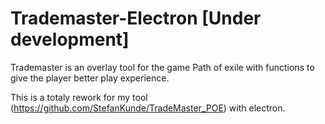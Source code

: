 # Trademaster-Electron [Under development]
Trademaster is an overlay tool for the game Path of exile with functions to give the player better play experience.

This is a totaly rework for my tool (https://github.com/StefanKunde/TradeMaster_POE) with electron.
